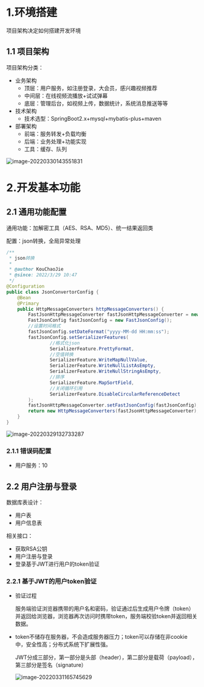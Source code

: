 # 1.环境搭建

项目架构决定如何搭建开发环境

## 1.1 项目架构

项目架构分类：

+ 业务架构
  + 顶层：用户服务，如注册登录，大会员，感兴趣视频推荐
  + 中间层：在线视频流播放+试试弹幕
  + 底层：管理后台，如视频上传，数据统计，系统消息推送等等
+ 技术架构
  + 技术选型：SpringBoot2.x+mysql+mybatis-plus+maven
+ 部署架构
  + 前端：服务转发+负载均衡
  + 后端：业务处理+功能实现
  + 工具：缓存、队列

![image-20220330143551831](https://typora-1259727047.cos.ap-nanjing.myqcloud.com/img/2022/image-20220330143551831.png)





# 2.开发基本功能

## 2.1 通用功能配置

通用功能：加解密工具（AES、RSA、MD5）、统一结果返回类

配置：json转换，全局异常处理

```java
/**
 * json转换
 *
 * @author KouChaoJie
 * @since: 2022/3/29 10:47
 */
@Configuration
public class JsonConvertorConfig {
    @Bean
    @Primary
    public HttpMessageConverters httpMessageConverters() {
        FastJsonHttpMessageConverter fastJsonHttpMessageConverter = new FastJsonHttpMessageConverter();
        FastJsonConfig fastJsonConfig = new FastJsonConfig();
        //设置时间格式
        fastJsonConfig.setDateFormat("yyyy-MM-dd HH:mm:ss");
        fastJsonConfig.setSerializerFeatures(
                //格式化json
                SerializerFeature.PrettyFormat,
                //空值转换
                SerializerFeature.WriteMapNullValue,
                SerializerFeature.WriteNullListAsEmpty,
                SerializerFeature.WriteNullStringAsEmpty,
                //排序
                SerializerFeature.MapSortField,
                //关闭循环引用
                SerializerFeature.DisableCircularReferenceDetect
        );
        fastJsonHttpMessageConverter.setFastJsonConfig(fastJsonConfig);
        return new HttpMessageConverters(fastJsonHttpMessageConverter);
    }
}
```

![image-20220329132733287](https://typora-1259727047.cos.ap-nanjing.myqcloud.com/img/2022/image-20220329132733287.png)





### 2.1.1 错误码配置

+ 用户服务：10





## 2.2 用户注册与登录

数据库表设计：

+ 用户表
+ 用户信息表

相关接口：

+ 获取RSA公钥
+ 用户注册与登录
+ 登录基于JWT进行用户的token验证



### 2.2.1 基于JWT的用户token验证

+ 验证过程

  服务端验证浏览器携带的用户名和密码，验证通过后生成用户令牌（token）并返回给浏览器，浏览器再次访问时携带token，服务端校验token并返回相关数据。

+ token不储存在服务器，不会造成服务器压力；token可以存储在非cookie中，安全性高；分布式系统下扩展性强。

  JWT分成三部分，第一部分是头部（header），第二部分是载荷（payload），第三部分是签名（signature）

  ![image-20220331165745629](https://typora-1259727047.cos.ap-nanjing.myqcloud.com/img/2022/image-20220331165745629.png)
